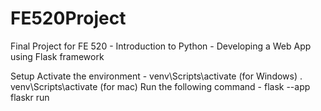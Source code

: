 # FE520Project
Final Project for FE 520 - Introduction to Python - Developing a Web App using Flask framework

Setup
Activate the environment - venv\Scripts\activate (for Windows)
                           . venv\Scripts\activate (for mac)
Run the following command -  flask --app flaskr run